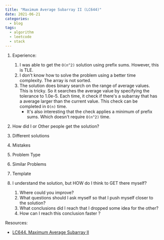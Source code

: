 ```yaml
---
title: "Maximum Average Subarray II (LC644)"
date: 2021-06-21
categories:
  - blog
tags:
  - algorithm
  - leetcode
  - stack
---
```


1. Experience:
    1. I was able to get the `O(n^2)` solution using prefix sums. However, this is TLE.
    2. I don't know how to solve the problem using a better time complexity. The array is not sorted. 
    3. The solution does binary search on the range of average values. This is tricky. So it searches the average value by specifying the tolerance to 1.0e-5. Each time, it check if there's a subarray that has a average larger than the current value. This check can be completed in `O(n)` time. 
        * It's also interesting that the check applies a minimum of prefix sums. Which doesn't require `O(n^2)` time.

2. How did I or Other people get the solution? 

3. Different solutions

4. Mistakes


5. Problem Type


  
6. Similar Problems

7. Template

8. I understand the solution, but HOW do I think to GET there myself?
    1. Where could you improve?
    2. What questions should I ask myself so that I push myself closer to the solution? 
    3. What conclusions did I reach that I dropped some idea for the other?
    4. How can I reach this conclusion faster ?
    



Resources:
* [LC644. Maximum Average Subarray II][LeetCode Link]

[LeetCode Link]: https://leetcode.com/problems/maximum-average-subarray-ii/